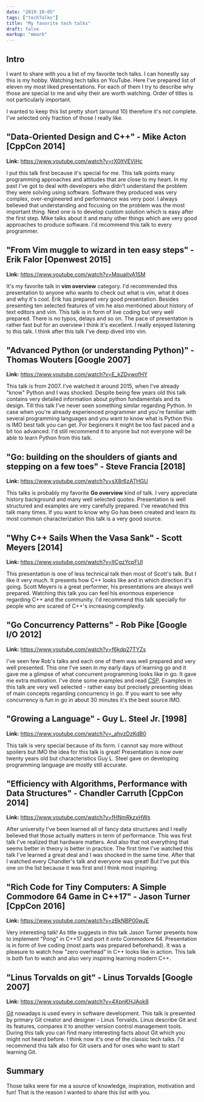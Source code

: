 ```yaml
---
date: "2019-10-05"
tags: ["techTalks"]
title: "My favorite tech talks"
draft: false
markup: "mmark"
---
```


## Intro
I want to share with you a list of my favorite tech talks. I can honestly say
this is my hobby. Watching tech talks on YouTube. Here I've prepared list of
eleven my most liked presentations. For each of them I try to describe why those
are special to me and why their are worth watching. Order of titles is not
particularly important. 

I wanted to keep this list pretty short (around 10) therefore it's not complete.
I've selected only fraction of those I really like. 


## "Data-Oriented Design and C++" - Mike Acton [CppCon 2014]
**Link:** https://www.youtube.com/watch?v=rX0ItVEVjHc

I put this talk first because it's special for me. This talk points many 
programming approaches and attitudes that are close to my heart. In my past 
I've got to deal with developers who didn't understand the problem they were 
solving using software. Software they produced was very complex, 
over-engineered and performance was very poor. I always believed that
understanding and focusing on the problem was the most important thing. Next one
is to develop custom solution which is easy after the first step. Mike talks
about it and many other things which are very good approaches to produce
software. I'd recommend this talk to every programmer.


## "From Vim muggle to wizard in ten easy steps" - Erik Falor [Openwest 2015]
**Link:** https://www.youtube.com/watch?v=MquaityA1SM

It's my favorite talk in **vim overview** category. I'd recommended this
presentation to anyone who wants to check out what is vim, what it does and why it's
cool. Erik has prepared very good presentation. Besides presenting ten selected
features of vim he also mentioned about history of text editors and vim. This
talk is in form of live coding but very well prepared. There is no typos, delays
and so on. The pace of presentation is rather fast but for an overview I think
it's excellent. I really enjoyed listening to this talk. I think after this talk
I've deep dived into vim.


## "Advanced Python (or understanding Python)" - Thomas Wouters [Google 2007]
**Link:** https://www.youtube.com/watch?v=E_kZDvwofHY

This talk is from 2007. I've watched it around 2015, when I've already "know" Python
and I was shocked. Despite being few years old this talk contains very
detailed information about python fundamentals and its design. Till this talk
I've never seen something similar regarding Python. In case when you're already
experienced programmer and you're familiar with several programming languages
and you want to know what is Python this is IMO best talk you can get.
For beginners it might be too fast paced and a bit too advanced. I'd still
recommend it to anyone but not everyone will be able to learn Python from this
talk.


## "Go: building on the shoulders of giants and stepping on a few toes" - Steve Francia [2018]
**Link:** https://www.youtube.com/watch?v=sX8r6zATHGU

This talks is probably my favorite **Go overview** kind of talk. I very
appreciate history background and many well selected quotes. Presentation is
well structured and examples are very carefully prepared. I've rewatched this
talk many times. If you want to know why Go has been created and learn its most
common characterization this talk is a very good source. 


## "Why C++ Sails When the Vasa Sank" - Scott Meyers [2014]
**Link:** https://www.youtube.com/watch?v=ltCgzYcpFUI

This presentation is one of less technical talk then most of Scott's talk. But I
like it very much. It presents how C++ looks like and in which direction it's
going. Scott Meyers is a great performer, his presentations are always well
prepared. Watching this talk you can feel his enormous experience regarding
C++ and the community. I'd recommend this talk specially for people who are
scared of C++'s increasing complexity. 


## "Go Concurrency Patterns" - Rob Pike [Google I/O 2012]
**Link:** https://www.youtube.com/watch?v=f6kdp27TYZs

I've seen few Rob's talks and each one of them was well prepared and very well
presented. This one I've seen in my early days of learning go and it gave
me a glimpse of what concurrent programming looks like in go. It gave me extra
motivation. I've done some examples and read 
[_CSP_](https://dl.acm.org/citation.cfm?id=3921).
Examples in this talk are very well selected - rather easy but precisely 
presenting ideas of main concepts regarding concurrency in go.
If you want to see why concurrency is fun in go in about 30 minutes it's the
best source IMO.


## "Growing a Language" - Guy L. Steel Jr. [1998]
**Link:** https://www.youtube.com/watch?v=_ahvzDzKdB0

This talk is very special because of its form. I cannot say more without
spoilers but IMO the idea for this talk is great! Presentation is now over
twenty years old but characteristics Guy L. Steel gave on developing programming
language are mostly still accurate.


## "Efficiency with Algorithms, Performance with Data Structures" - Chandler Carruth [CppCon 2014]
**Link:** https://www.youtube.com/watch?v=fHNmRkzxHWs

After university I've been learned all of fancy data structures and I really
believed that those actually matters in term of performance. This was first talk
I've realized that hardware matters. And also that not everything that seems
better in theory is better in practice. The first time I've watched this talk
I've learned a great deal and I was shocked in the same time. After that I
watched every Chandler's talk and everyone was great! But I've put this one on
the list because it was first and I think most inspiring.


## "Rich Code for Tiny Computers: A Simple Commodore 64 Game in C++17" - Jason Turner [CppCon 2016]
**Link:** https://www.youtube.com/watch?v=zBkNBP00wJE

Very interesting talk! As title suggests in this talk Jason Turner presents how
to implement "Pong" in C++17 and port it onto Commodore 64. Presentation is in
form of live coding (most parts was prepared beforehand). It was a pleasure to
watch how "zero overhead" in C++ looks like in action. This talk is both fun to
watch and also very inspiring learning modern C++. 


## "Linus Torvalds on git" - Linus Torvalds [Google 2007]
**Link:** https://www.youtube.com/watch?v=4XpnKHJAok8

[Git](https://www.git-scm.com/) nowadays is used every in software development.
This talk is presented by primary Git creator and designer - Linus Torvalds.
Linus describe Git and its features, compares it to another version control
management tools. During this talk you can find many interesting facts about Git
which you might not heard before. I think now it's one of the classic tech
talks. I'd recommend this talk also for Git users and for ones who want to start
learning Git.


## Summary
Those talks were for me a source of knowledge, inspiration, motivation and fun!
That is the reason I wanted to share this list with you.

